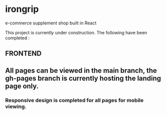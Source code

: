 # irongrip
e-commerce supplement shop built in React

This project is currently under construction. The following have been completed :

<h2>FRONTEND<h2>
All pages can be viewed in the main branch, the gh-pages branch is currently hosting the landing page only.

<h3> Responsive design is completed for all pages for mobile viewing.</h3>
